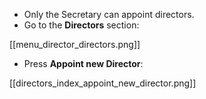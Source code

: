 * Only the Secretary can appoint directors.
* Go to the **Directors** section:

[[menu_director_directors.png]]

* Press **Appoint new Director**:

[[directors_index_appoint_new_director.png]]
